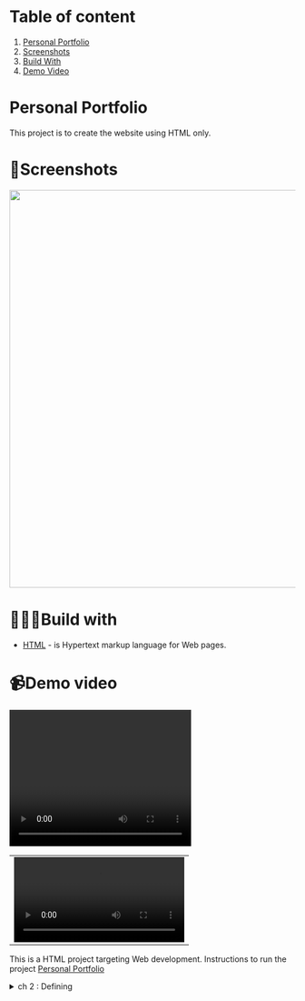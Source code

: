 # Table of content
1. [Personal Portfolio](#personal-portfolio)
2. [Screenshots](#screenshots)
3. [Build With](#build-with)
4. [Demo Video](#demo-video)


# Personal Portfolio
This project is to create the website using HTML only.


# 📸Screenshots
<img src = "https://github.com/user-attachments/assets/a813622e-3cfa-4315-ab9a-9f327557b246" width = "800" height = "700">




# 🧑🏾‍💻Build with
* [HTML](https://www.w3schools.com/html/) - is Hypertext markup language for Web pages.


# 📹Demo video     
<table>
 <tr>
   <video width="320" height="240" controls>
        <td> <video src = "https://github.com/user-attachments/assets/b589336c-33f6-4e9e-a12e-8d1fa5028f54" type="video/mp4"/> </td>
   </video>
 </tr>
</table>





This is a HTML project targeting Web development.
Instructions to run the project [Personal Portfolio](https://roadmap.sh/projects/portfolio-website)



<details close>
<summary>ch 2 : Defining</summary>

* **val** (from value)—Immutable reference. A variable declared with val can’t be
reassigned after it’s initialized. It corresponds to a **final** variable in Java. 

* **var** (from variable)—Mutable reference. The value of such a variable can be changed. This declaration corresponds to a regular (**non-final**) 

* Using **immutable references**, immutable objects, and
functions without side effects makes your code closer to the functional style.

</details>
